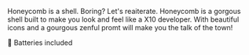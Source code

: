 Honeycomb is a shell. Boring? Let's reaiterate. Honeycomb is a gorgous shell built to make you look and feel like a X10 developer. With beautiful icons and a gourgous zenful promt will make you the talk of the town!

🔋 Batteries included
